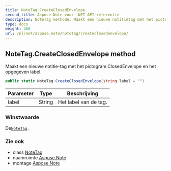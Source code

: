```yaml
---
title: NoteTag.CreateClosedEnvelope
second_title: Aspose.Note voor .NET API-referentie
description: NoteTag methode. Maakt een nieuwe notitietag met het pictogram ClosedEnvelope en het opgegeven label.
type: docs
weight: 260
url: /nl/net/aspose.note/notetag/createclosedenvelope/
---
```

## NoteTag.CreateClosedEnvelope method

Maakt een nieuwe notitie-tag met het pictogram ClosedEnvelope en het opgegeven label.

```csharp
public static NoteTag CreateClosedEnvelope(string label = "")
```

| Parameter | Type | Beschrijving |
| --- | --- | --- |
| label | String | Het label van de tag. |

### Winstwaarde

De[`NoteTag`](../) .

### Zie ook

* class [NoteTag](../)
* naamruimte [Aspose.Note](../../notetag/)
* montage [Aspose.Note](../../../)


